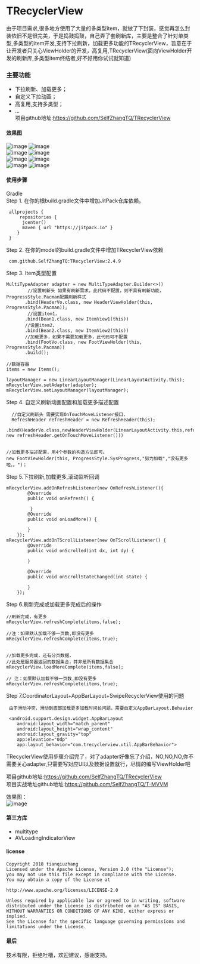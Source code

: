 # TRecyclerView<br/>

由于项目需求,很多地方使用了大量的多类型item，就做了下封装，感觉再怎么封装依旧不是很完美，于是捣鼓捣鼓，自己弄了套刷新库，主要是整合了针对单类型,多类型的item开发,支持下拉刷新，加载更多功能的TRecyclerView，旨意在于让开发者只关心ViewHolder的开发，高复用,TRecyclerView(面向ViewHolder开发的刷新库,多类型item终结者,好不好用你试试就知道) <br/>
### 主要功能<br/>
   * 下拉刷新、加载更多；<br/>
   * 自定义下拉动画；<br/>
   * 高复用,支持多类型；<br/>
   * ...<br/>
   项目github地址:<https://github.com/SelfZhangTQ/TRecyclerView> <br/>

#### 效果图 <br/>
![image](https://github.com/SelfZhangTQ/TRecyclerView/raw/master/screenshots/111.png)
![image](https://github.com/SelfZhangTQ/TRecyclerView/raw/master/screenshots/222.png)<br/>
![image](https://github.com/SelfZhangTQ/TRecyclerView/raw/master/screenshots/333.png)
![image](https://github.com/SelfZhangTQ/TRecyclerView/raw/master/screenshots/444.png)<br/>
![image](https://github.com/SelfZhangTQ/TRecyclerView/raw/master/screenshots/555.png)
![image](https://github.com/SelfZhangTQ/TRecyclerView/raw/master/screenshots/666.png)<br/>
![image](https://github.com/SelfZhangTQ/TRecyclerView/raw/master/screenshots/777.png)
![image](https://github.com/SelfZhangTQ/TRecyclerView/raw/master/screenshots/888.png)<br/>


#### 使用步骤 <br/>
  Gradle<br/>
 Step 1. 在你的根build.gradle文件中增加JitPack仓库依赖。

     allprojects {
         repositories {
          jcenter()
          maven { url "https://jitpack.io" }
        }
     }

 Step 2. 在你的model的build.gradle文件中增加TRecyclerView依赖<br/>

     com.github.SelfZhangTQ:TRecyclerView:2.4.9

 Step 3. Item类型配置<br/>

    MultiTypeAdapter adapter = new MultiTypeAdapter.Builder<>()
            //设置刷新头 如果有刷新需求，此代码不配置，则不具有刷新功能，ProgressStyle.Pacman配置刷新样式
           .bind(HeaderVo.class, new HeaderViewHolder(this, ProgressStyle.Pacman));
            //设置item1，
           .bind(Bean1.class, new ItemView1(this))
           //设置item2，
           .bind(Bean2.class, new ItemView2(this))
           //加载更多，如果不需要加载更多，此代码可不配置
           .bind(FootVo.class, new FootViewHolder(this, ProgressStyle.Pacman))
           .build();
    
    //数据容器
    items = new Items();

    layoutManager = new LinearLayoutManager(LinearLayoutActivity.this);
    mRecyclerView.setAdapter(adapter);
    mRecyclerView.setLayoutManager(layoutManager);


 Step 4. 自定义刷新动画配置和加载更多描述配置<br/>
       
      //自定义刷新头 需要实现OnTouchMoveListener接口，
      RefreshHeader refreshHeader = new RefreshHeader(this);
     .bind(HeaderVo.class,newHeaderViewHolder(LinearLayoutActivity.this,refreshHeader, new refreshHeader.getOnTouchMoveListener()))
                
                
    //加载更多描述配置，用4个参数的构造方法即可。
    new FootViewHolder(this, ProgressStyle.SysProgress,"努力加载","没有更多啦。。")；          

 Step 5.下拉刷新,加载更多,滚动监听回调<br/>

    mRecyclerView.addOnRefreshListener(new OnRefreshListener(){
            @Override
            public void onRefresh() {

             }
            @Override
            public void onLoadMore() {

            }
        });
    mRecyclerView.addOnTScrollListener(new OnTScrollListener() {
            @Override
            public void onScrolled(int dx, int dy) {

            }

            @Override
            public void onScrollStateChanged(int state) {

            }
        });

  Step 6.刷新完成或加载更多完成后的操作<br/>
   
    //刷新完成，有更多
    mRecyclerView.refreshComplete(items,false);
    
    //注：如果默认加载不够一页数,即没有更多
    mRecyclerView.refreshComplete(items,true);
   
    
    //加载更多完成，还有分页数据，
    //此处是服务器返回的数据集合，并非是所有数据集合
    mRecyclerView.loadMoreComplete(items,false);
    
    // 注：如果默认加载不够一页数,即没有更多
    mRecyclerView.refreshComplete(items,true);
     
  Step 7.CoordinatorLayout+AppBarLayout+SwipeRecyclerView使用的问题<br/>   
     
     由于滑动冲突，滑动到底部加载更多加载时间长问题，需要自定义AppBarLayout.Behavior
     
     <android.support.design.widget.AppBarLayout
        android:layout_width="match_parent"
        android:layout_height="wrap_content"
        android:layout_gravity="top"
        app:elevation="0dp"
        app:layout_behavior="com.trecyclerview.util.AppBarBehavior">
     

 TRecyclerView使用步骤介绍完了，对了adapter好像忘了介绍，NO,NO,NO,你不需要关心adapter,只需要写对应UI以及数据设置就行，尽情的编写ViewHolder吧


 项目github地址:<https://github.com/SelfZhangTQ/TRecyclerView> <br/>
项目实战地址github地址:<https://github.com/SelfZhangTQ/T-MVVM> <br/>

效果图：<br/>
![image](https://github.com/SelfZhangTQ/TRecyclerView/raw/master/screenshots/9_video.gif)<br/>

#### 第三方库 <br/>
* multitype <br/>
* AVLoadingIndicatorView <br/>

#### license <br/>
     
    Copyright 2018 tianqiuzhang
    Licensed under the Apache License, Version 2.0 (the "License");
    you may not use this file except in compliance with the License.
    You may obtain a copy of the License at

    http://www.apache.org/licenses/LICENSE-2.0

    Unless required by applicable law or agreed to in writing, software
    distributed under the License is distributed on an "AS IS" BASIS,
    WITHOUT WARRANTIES OR CONDITIONS OF ANY KIND, either express or implied.
    See the License for the specific language governing permissions and
    limitations under the License.
#### 最后 <br/>
技术有限，拒绝吐槽，欢迎建议，感谢支持。
